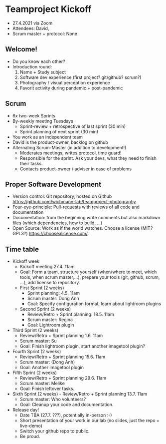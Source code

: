 # Teamproject Kickoff
- 27.4.2021 via Zoom
- Attendees: David, 
- Scrum master + protocol: None

## Welcome!
- Do you know each other?
- Introduction round:
    1. Name + Study subject
    2. Software dev experience (first project? git/github? scrum?)
    3. Photography / visual perception experience
    4. Favorit activity during pandemic + post-pandemic

## Scrum
- 6x two-week Sprints
- By-weekly meeting Tuesdays
    - Sprint-review + retrospective of last sprint (30 min)
    - Sprint planning of next sprint (30 min)
- You work as an independent team
- David is the product-owner, backlog on github
- Alternating Scrum-Master (in addition to development!)
    - Moderates meetings, writes protocol, time guard!
    - Responsible for the sprint. Ask your devs, what they need to finish their tasks. 
    - Contacts product-owner / adviser in case of problems
    
## Proper Software Development
- Version control: Git repository, hosted on Github https://github.com/wichmann-lab/teamproject-photography
- Four-eye-principle: Pull-requests with reviews of all code and documentation
- Documentation: from the beginning write comments but also markdown files (which dependencies, how to build, ...)
- Open Source: Work as if the world watches. Choose a license (MIT? GPL3?) https://choosealicense.com/.

##  Time table

- Kickoff week
    - Kickoff meeting 27.4. 11am
    - Goal: Form a team, structure yourself (when/where to meet, which tools, when scrum master,…), prepare your tools (git, github, scrum, …), add license to repository.
  - First Sprint (2 weeks)
      - Sprint planning: 4.5. 11am
      - Scrum master: Dong Anh
      - Goal: Specify configuration format, learn about lightroom plugins
  - Second Sprint (2 weeks)
      - Review/Retro + Sprint planning: 18.5. 11am
      - Scrum master: Regina
      - Goal: Lightroom plugin
- Third Sprint (2 weeks)
    - Review/Retro + Sprint planning 1.6. 11am
    - Scrum master: Su 
    - Goal:  Finish lightroom plugin, start another imagetool plugin?
- Fourth Sprint (2 weeks)
    - Review/Retro + Sprint planning 15.6. 11am
    - Scrum master: (Dong Anh)
    - Goal:  Another imagetool plugin
- Fifth Sprint (2 weeks)
    - Review/Retro + Sprint planning 29.6. 11am
    - Scrum master: Melike
    - Goal: Finish leftover tasks. 
- Sixth Sprint (2 weeks)
        - Review/Retro + Sprint planning 13.7. 11am
    - Scrum master: Who volunteers?
    - Goal: Cleanup your code and documentation.
- Release day!
    - Date TBA (27.7. ???), potentially in-person :-)
    - Short presentation of your work in our lab (no slides, just the repo + live-demo)  
    - Switch your github repo to public.
    - Be proud. 
